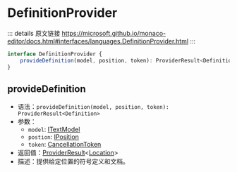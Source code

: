 # DefinitionProvider
        
::: details 原文链接
https://microsoft.github.io/monaco-editor/docs.html#interfaces/languages.DefinitionProvider.html
:::

```ts
interface DefinitionProvider {
    provideDefinition(model, position, token): ProviderResult<Definition>;
}
```

## provideDefinition
- 语法：`provideDefinition(model, position, token): ProviderResult<Definition>`
- 参数：
  - `model`: [ITextModel](/api/editor/ITextModel.md)
  - `postion`: [IPosition](/api/IPosition.md)
  - `token`: [CancellationToken](/api/CancellationToken.md)
- 返回值：[ProviderResult](/api/languages/ProviderResult.md)<[Location](/api/languages/Location.md)>
- 描述：提供给定位置的符号定义和文档。